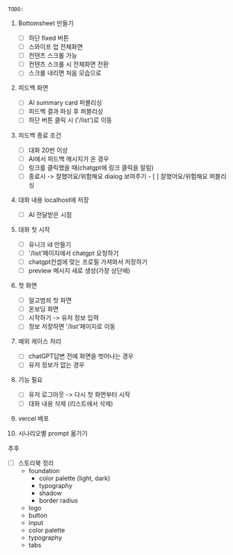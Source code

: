     TODO:

1. Bottomsheet 만들기

   - [ ] 하단 fixed 버튼
   - [ ] 스와이프 업 전체화면
   - [ ] 컨텐츠 스크롤 가능
   - [ ] 컨텐츠 스크롤 시 전체화면 전환
   - [ ] 스크롤 내리면 처음 모습으로

2. 피드백 화면

   - [ ] AI summary card 퍼블리싱
   - [ ] 피드백 결과 파싱 후 퍼블리싱
   - [ ] 하단 버튼 클릭 시 ('/list')로 이동

3. 피드백 종료 조건

   - [ ] 대화 20번 이상
   - [ ] AI에서 피드백 메시지가 온 경우
   - [ ] 링크를 클릭했을 때(chatgpt에 링크 클릭을 알림)
   - [ ] 종료시 -> 잘했어요/위험해요 dialog 보여주기 - [ ] 잘했어요/위험해요 퍼블리싱

4. 대화 내용 localhost에 저장

   - [ ] AI 전달받은 시점

5. 대화 첫 시작

   - [ ] 유니크 id 만들기
   - [ ] '/list'페이지에서 chatgpt 요청하기
   - [ ] chatgpt컨셉에 맞는 프로필 가져와서 저장하기
   - [ ] preview 메시지 새로 생성(가장 상단에)

6. 첫 화면

   - [ ] 알고범죄 첫 화면
   - [ ] 온보딩 화면
   - [ ] 시작하기 -> 유저 정보 입력
   - [ ] 정보 저장하면 '/list'페이지로 이동

7. 예외 케이스 처리

   - [ ] chatGPT답변 전에 화면을 벗어나는 경우
   - [ ] 유저 정보가 없는 경우

8. 기능 필요


    - [ ] 유저 로그아웃 -> 다시 첫 화면부터 시작
    - [ ] 대화 내용 삭제 (리스트에서 삭제)

10. vercel 배포
11. 시나리오별 prompt 옮기기

추후

- [ ] 스토리북 정리
  - foundation
    - color palette (light, dark)
    - typography
    - shadow
    - border radius
  - logo
  - button
  - input
  - color palette
  - typography
  - tabs

